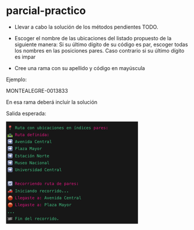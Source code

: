 # parcial-practico

* Llevar a cabo la solución de los métodos pendientes TODO.
* Escoger el nombre de las ubicaciones del listado propuesto de la siguiente manera:
Si su último dígito de su código es par, escoger todas los nombres en las posiciones pares.
Caso contrario si su último dígito es impar

* Cree una rama con su apellido y código en mayúscula

Ejemplo:

MONTEALEGRE-0013833

En esa rama deberá incluir la solución


Salida esperada:

![alt text](image.png)